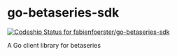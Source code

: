 # go-betaseries-sdk

[ ![Codeship Status for fabienfoerster/go-betaseries-sdk](https://app.codeship.com/projects/2be2b620-a153-0134-95b2-668e7d704228/status?branch=master)](https://app.codeship.com/projects/189839)

A Go client library for betaseries
